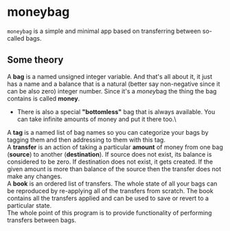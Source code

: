 # moneybag

`moneybag` is a simple and minimal app based on transferring between so-called
bags.

## Some theory

A **bag** is a named unsigned integer variable. And that's all about it, it
just has a name and a balance that is a natural (better say non-negative since
it can be also zero) integer number. Since it's a *money*bag the thing the bag
contains is called **money**.
- There is also a special **"bottomless"** bag that is always available. You
can take infinite amounts of money and put it there too.\

A **tag** is a named list of bag names so you can categorize your bags by
tagging them and then addressing to them with this tag.\
A **transfer** is an action of taking a particular **amount** of money from
one bag (**source**) to another (**destination**). If source does not exist,
its balance is considered to be zero. If destination does not exist, it gets
created. If the given amount is more than balance of the source then the
transfer does not make any changes.\
A **book** is an ordered list of transfers. The whole state of all your bags
can be reproduced by re-applying all of the transfers from scratch. The book
contains all the transfers applied and can be used to save or revert to a
particular state.\
The whole point of this program is to provide functionality of performing
transfers between bags.
